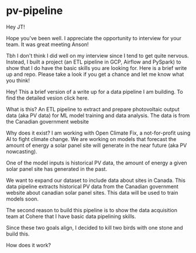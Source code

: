 # pv-pipeline

Hey JT!

Hope you've been well. I appreciate the opportunity to interview for your team. It was great meeting Anson!

Tbh I don't think I did well on my interview since I tend to get quite nervous. Instead, I built a project (an ETL pipeline in GCP, Airflow and PySpark) to show that I do have the basic skills you are looking for. Here is a brief write up and repo. Please take a look if you get a chance and let me know what you think!





Hey! This a brief version of a write up for a data pipeline I am building. To find the detailed vesion click here.

What is this?
An ETL pipeline to extract and prepare photovoltaic output data (aka PV data) for ML model training and data analysis. The data is from the Canadian government website

Why does it exist?
I am working with Open Climate Fix, a not-for-profit using AI to fight climate change. We are working on models that forecast the amount of energy a solar panel site will generate in the near future (aka PV nowcasting).

One of the model inputs is historical PV data, the amount of energy a given solar panel site has generated in the past.

We want to expand our dataset to include data about sites in Canada. This data pipeline extracts historical PV data from the Canadian government website about canadian solar panel sites. This data will be used to train models soon.

The second reason to build this pipeline is to show the data acquisition team at Cohere that I have basic data pipelining skills.

Since these two goals align, I decided to kill two birds with one stone and build this.


How does it work?

